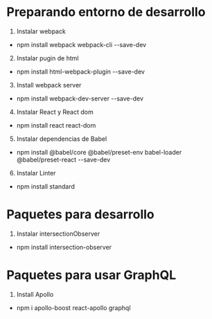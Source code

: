 # Preparando entorno de desarrollo

1. Instalar webpack 

* npm install webpack webpack-cli --save-dev

2. Instalar pugin de html

* npm install html-webpack-plugin --save-dev

3. Install webpack server

* npm install webpack-dev-server --save-dev

4. Instalar React y React dom

* npm install react react-dom

5. Instalar dependencias de Babel

* npm install @babel/core @babel/preset-env babel-loader @babel/preset-react --save-dev

6. Instalar Linter

* npm install standard

# Paquetes para desarrollo

1. Instalar intersectionObserver

* npm install intersection-observer

# Paquetes para usar GraphQL

1. Install Apollo

* npm i apollo-boost react-apollo graphql